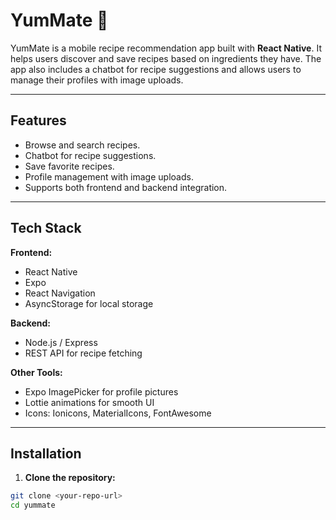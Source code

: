 # YumMate 🍲

YumMate is a mobile recipe recommendation app built with **React Native**. It helps users discover and save recipes based on ingredients they have. The app also includes a chatbot for recipe suggestions and allows users to manage their profiles with image uploads.

---

## Features

- Browse and search recipes.
- Chatbot for recipe suggestions.
- Save favorite recipes.
- Profile management with image uploads.
- Supports both frontend and backend integration.

---

## Tech Stack

**Frontend:**
- React Native
- Expo
- React Navigation
- AsyncStorage for local storage

**Backend:**
- Node.js / Express
- REST API for recipe fetching

**Other Tools:**
- Expo ImagePicker for profile pictures
- Lottie animations for smooth UI
- Icons: Ionicons, MaterialIcons, FontAwesome

---

## Installation

1. **Clone the repository:**
```bash
git clone <your-repo-url>
cd yummate
